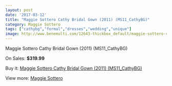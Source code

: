 ```yaml
---
layout: post
date: '2017-03-12'
title: "Maggie Sottero Cathy Bridal Gown (2011) (MS11_CathyBG)"
category: Maggie Sottero
tags: ["cathybg","formal","dresses","wedding","unique"]
image: http://www.benemulti.com/12643-thickbox_default/maggie-sottero-cathy-bridal-gown-2011-ms11cathybg.jpg
---
```

Maggie Sottero Cathy Bridal Gown (2011) (MS11_CathyBG)

On Sales: **$319.99**
<a href="https://www.benemulti.com/en/maggie-sottero/4736-maggie-sottero-cathy-bridal-gown-2011-ms11cathybg.html"><amp-img layout="responsive" width="600" height="600" src="//www.benemulti.com/12643-thickbox_default/maggie-sottero-cathy-bridal-gown-2011-ms11cathybg.jpg" alt="Maggie Sottero Cathy Bridal Gown (2011) (MS11_CathyBG) 0" /></a>
<a href="https://www.benemulti.com/en/maggie-sottero/4736-maggie-sottero-cathy-bridal-gown-2011-ms11cathybg.html"><amp-img layout="responsive" width="600" height="600" src="//www.benemulti.com/12645-thickbox_default/maggie-sottero-cathy-bridal-gown-2011-ms11cathybg.jpg" alt="Maggie Sottero Cathy Bridal Gown (2011) (MS11_CathyBG) 1" /></a>
<a href="https://www.benemulti.com/en/maggie-sottero/4736-maggie-sottero-cathy-bridal-gown-2011-ms11cathybg.html"><amp-img layout="responsive" width="600" height="600" src="//www.benemulti.com/12644-thickbox_default/maggie-sottero-cathy-bridal-gown-2011-ms11cathybg.jpg" alt="Maggie Sottero Cathy Bridal Gown (2011) (MS11_CathyBG) 2" /></a>

Buy it: [Maggie Sottero Cathy Bridal Gown (2011) (MS11_CathyBG)](https://www.benemulti.com/en/maggie-sottero/4736-maggie-sottero-cathy-bridal-gown-2011-ms11cathybg.html "Maggie Sottero Cathy Bridal Gown (2011) (MS11_CathyBG)")

View more: [Maggie Sottero](https://www.benemulti.com/en/41-maggie-sottero "Maggie Sottero")